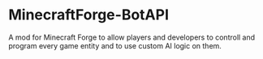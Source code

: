# MinecraftForge-BotAPI
A mod for Minecraft Forge to allow players and developers to controll and program every game entity and to use custom AI logic on them.
